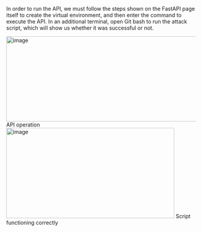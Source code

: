 In order to run the API, we must follow the steps shown on the FastAPI page itself to create the virtual environment, 
and then enter the command to execute the API. In an additional terminal, open Git bash to run the attack script, 
which will show us whether it was successful or not. 

<img width="784" height="226" alt="image" src="https://github.com/user-attachments/assets/2bd32cc1-448c-4b46-8c33-85d5c47fa750" />
API operation

<img width="447" height="240" alt="image" src="https://github.com/user-attachments/assets/332dd418-a8c8-4328-96d3-73f32d31eebb" />
Script functioning correctly
